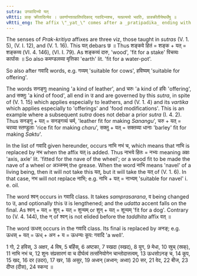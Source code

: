 ```yaml
---
sutra: उगवादिभ्यो यत्
vRtti: प्राक् क्रीतादित्येव । उवर्णान्तात्प्रातिपदिकाद् गवादिभ्यश्च, यत्प्रत्ययो भवति, प्राक्क्रीतीयेष्वर्थेषु ॥
vRtti_eng: The affix \"_yat_\" comes after a _pratipadika_ ending with उ (long or short), and after the words गो and the rest, the senses of the affix being those taught upto _Sutra_ (V. 1.37).
---
```

The senses of _Prak_-_kritiya_ affixes are three viz, those taught in _sutras_ (V. 1. 5), (V. I. 12), and (V. 1. 16). This यत् debars छ ॥ Thus शङ्कवे हितं = शङ्क + यत् = शङ्कव्य (VI. 4. 146), (VI. I. 79). As शङ्कव्यं दारु, 'wood', 'fit for a stake' पिचव्यः कार्पासः ॥ So also कमण्डलव्या मृत्तिका 'earth' lit. 'fit for a water-pot'.

So also after गवादि words, e.g. गव्यम् 'suitable for cows', हविष्यम् 'suitable for offering'.

The words सनङ्गुः meaning 'a kind of leather', and चरुः 'a kind of हविः 'offering', and सक्तुः 'a kind of food', all end in उ and are governed by this _sutra_, in spite of (V. 1. 15) which applies especially to leathers, and (V. 1. 4) and its _vartika_ which applies especially to 'offerings' and 'food modifications'. This is an example where a subsequent _sutra_ does not debar a prior _sutra_ (I. 4. 2). Thus सनङ्गु + यत् = सनङ्गव्यं चर्म, 'leather fit for making _Sanangu_', चरु + यत् = चरव्या स्तण्डुलाः 'rice fit for making _charu_', सक्तु + यत् = सक्तव्या धानाः 'barley' fit for making _Saktu_'.

In the list of गवादि given hereunder, occurs नाभि नभं च, which means that नाभि is replaced by नभ when the affix यत् is added. Thus नाभये हितः = नभ्यः meaning अक्षः 'axis, axle' lit. 'fitted for the nave of the wheel'; or a wood fit to be made the nave of a wheel or अञ्जनम् the grease. When the word नाभि means 'navel' of a living being, then it will not take this यत्, but it will take the यत् of (V. 1. 6). In that case, नभ will not replace नाभि; e.g. नाभि + यत् = नाभ्यम् 'suitable for navel' i. e. oil.

The word श्वन् occurs in गवादि class. It takes _samprasarana_, व being changed to उ, and optionally this उ is lengthened; and the _udatta_ accent falls on the final. As श्वन् + यत् = शुन् + यत् = शुन्यम् or शुन् + यत् = शून्यम् 'fit for a dog'. Contrary to (V. 4. 144), the न् of श्वन् is not elided before the _taddhita_ affix वत् ॥

The word ऊधस् occurs in the गवादि class. Its final is replaced by अनङ्; e.g. ऊधस् + यत् = ऊध् + अन + य = ऊधन्यः कूप: गवादि 'a well'.

1 गो, 2 हविस्, 3 अक्षर, 4 विष, 5 बर्हिस्, 6 अष्टका, 7 स्खदा (स्खद), 8 युग, 9 मेधा, 10 स्रुच् (स्रक्), 11 नाभि नभं च, 12 शुनः संप्रसारणं वा च दीर्घत्वं तत्संनियोगेन चान्तोदात्तत्वम्, 13 ऊधसोऽनङ् च, 14 कूप, 15 खद, 16 दर (उदर), 17 खर, 18 असुर, 19 अध्वन् (अध्वन; अध्वा) 20 सर, 21 वेद, 22 बीज, 23 दीप्त (दीस), 24 स्कन्द ॥
